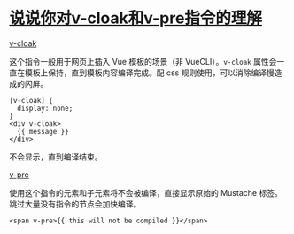 # [说说你对v-cloak和v-pre指令的理解](https://github.com/haizlin/fe-interview/issues/362)

[v-cloak](https://cn.vuejs.org/v2/api/#v-cloak)

这个指令一般用于网页上插入 Vue 模板的场景（非 VueCLI）。`v-cloak` 属性会一直在模板上保持，直到模板内容编译完成。配 css 规则使用，可以消除编译慢造成的闪屏。

```
[v-cloak] {
  display: none;
}
<div v-cloak>
  {{ message }}
</div>
```

 不会显示，直到编译结束。



[v-pre](https://cn.vuejs.org/v2/api/#v-pre)

使用这个指令的元素和子元素将不会被编译，直接显示原始的 Mustache 标签。跳过大量没有指令的节点会加快编译。

```
<span v-pre>{{ this will not be compiled }}</span>
```
